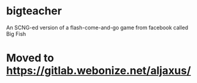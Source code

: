 # bigteacher
An SCNG-ed version of a flash-come-and-go game from facebook called Big Fish

# Moved to https://gitlab.webonize.net/aljaxus/
